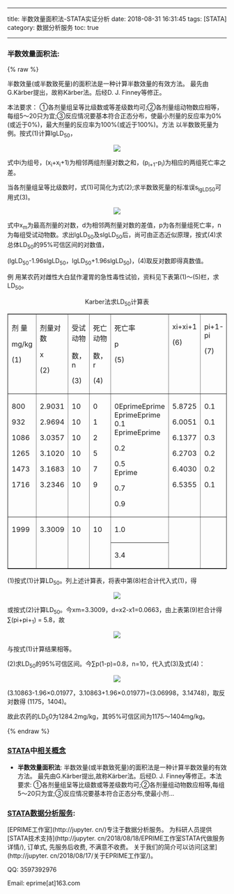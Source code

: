 
---
title: 半数效量面积法-STATA实证分析
date: 2018-08-31 16:31:45
tags: [STATA]
category: 数据分析服务
toc: true

---



<span></span>
<!-- more -->



### 半数效量面积法:

{% raw %}
<div class="p1">半数效量(或半数致死量)的面积法是一种计算半数效量的有效方法。 最先由G.Kärber提出，故称Kärber法。后经D. J. Finney等修正。

<p>本法要求： ①各剂量组呈等比级数或等差级数均可;②各剂量组动物数应相等，每组5～20只为宜;③反应情况要基本符合正态分布，使最小剂量的反应率为0%(或近于0%)，最大剂量的反应率为100%(或近于100%)。方法 以半数致死量为例。按式(1)计算lgLD<sub>50</sub>，</p><p align="center"><img imgpath="/CRFDPIC/R200612059/R200612059.0203.1.png" align="absmiddle" src="/CRFDPIC/R200612059/R200612059.0203.1.gif"></p>

式中i为组号，(x<sub>i</sub>+x<sub>i</sub>+1)为相邻两组剂量对数之和，(p<sub>i+1</sub>-p<sub>i</sub>)为相应的两组死亡率之差。

<p>当各剂量组呈等比级数时，式(1)可简化为式(2);求半数致死量的标准误s<sub>lgLD</sub><sub>50</sub>可用式(3)。</p><p align="center"><img imgpath="/CRFDPIC/R200612059/R200612059.0203.4.png" align="absmiddle" src="/CRFDPIC/R200612059/R200612059.0203.4.gif"></p>

式中x<sub>m</sub>为最高剂量的对数，d为相邻两剂量对数的差值，p为各剂量组死亡率，n为每组受试动物数。求出lgLD<sub>50</sub>及slgLD<sub>50</sub>后，尚可由正态近似原理，按式(4)求总体LD<sub>50</sub>的95%可信区间的对数值，

<p>(lgLD<sub>50</sub>-1.96slgLD<sub>50</sub>，lgLD<sub>50</sub>+1.96slgLD<sub>50</sub>)，(4)取反对数即得真数值。

</p><p>例 用某农药对雌性大白鼠作灌胃的急性毒性试验，资料见下表第(1)～(5)栏，求LD<sub>50</sub>。

</p><p></p><p align="center">Karber法求LD<sub>50</sub>计算表</p>

<p></p><p align="center"></p><div class="dtable"><table imgpath="/CRFDPIC/R200612059/R200612059.0203.7.png" class="viewtb" border="1"><tr valign="top"><td class="viewtd">

剂 量<br>

mg/kg<br>

(1)</td><td class="viewtd">

剂量对数<br>

x<br>

(2)</td><td class="viewtd">

受试动物<br>

数，n<br>

(3)</td><td class="viewtd">

死亡动物<br>

数，r<br>

(4)</td><td class="viewtd">

死亡率<br>

p<br>

(5)</td><td class="viewtd">

xi+xi+1<br>

(6)</td><td class="viewtd">

pi+1-pi<br>

(7)</td><td class="viewtd">

(xi+xi+1)(pi+1-pi)<br>

(8)=(6)(7)</td><td class="viewtd">

pi+pi+1<br>

(9)</td></tr><tr valign="top"><td class="viewtd">

800<br>

932<br>

1086<br>

1265<br>

1473<br>

1716</td><td class="viewtd">

2.9031<br>

2.9694<br>

3.0357<br>

3.1020<br>

3.1683<br>

3.2346</td><td class="viewtd">

10<br>

10<br>

10<br>

10<br>

10<br>

10</td><td class="viewtd">

0<br>

1<br>

2<br>

5<br>

7<br>

9</td><td class="viewtd">

0EprimeEprime
EprimeEprime
0.1<br>EprimeEprime

0.2<br>

0.5<br>Eprime

0.7<br>

0.9</td><td class="viewtd">

5.8725<br>

6.0051<br>

6.1377<br>

6.2703<br>

6.4030<br>

6.5355</td><td class="viewtd">

0.1<br>

0.1<br>

0.3<br>

0.2<br>

0.2<br>

0.1</td><td class="viewtd">

0.58725<br>

0.60051<br>

1.84131<br>

1.25406<br>

1.28060<br>

0.65355</td><td class="viewtd">

0.1<br>

0.3<br>

0.7<br>

1.2<br>

1.6<br>

1.9</td></tr><tr valign="top"><td class="viewtd" rowspan="2">

1999</td><td class="viewtd" rowspan="2">

3.3009</td><td class="viewtd" rowspan="2">

10</td><td class="viewtd" rowspan="2">

10</td><td class="viewtd">

1.0</td><td class="viewtd" rowspan="2">　</td><td class="viewtd" rowspan="2">　</td><td class="viewtd">　</td><td class="viewtd">　</td></tr><tr valign="top"><td class="viewtd">

3.4</td><td class="viewtd">

6.21728</td><td class="viewtd">

5.8</td></tr></table></div>

<p>(1)按式(1)计算LD<sub>50</sub>。列上述计算表，将表中第(8)栏合计代入式(1)，得</p><p align="center"><img imgpath="/CRFDPIC/R200612059/R200612059.0203.9.png" align="absmiddle" src="/CRFDPIC/R200612059/R200612059.0203.9.gif"></p>

<p>或按式(2)计算LD<sub>50</sub>。今xm=3.3009，d=x2-x1=0.0663，由上表第(9)栏合计得∑(pi+pi+<sub>1</sub>) = 5.8，故</p><p align="center"><img imgpath="/CRFDPIC/R200612059/R200612059.0203.11.png" align="absmiddle" src="/CRFDPIC/R200612059/R200612059.0203.11.gif"></p>

<p>与按式(1)计算结果相等。

</p><p>(2)求LD<sub>50</sub>的95%可信区间。今∑p(1-p)=0.8，n=10，代入式(3)及式(4)：</p><p align="center"><img imgpath="/CRFDPIC/R200612059/R200612059.0203.13.png" align="absmiddle" src="/CRFDPIC/R200612059/R200612059.0203.13.gif"></p>

<p>(3.10863-1.96×0.01977，3.10863+1.96×0.01977)=(3.06998，3.14748)，取反对数得 (1175，1404)。

</p><p>故此农药的LD<sub>5</sub>0为1284.2mg/kg，其95%可信区间为1175～1404mg/kg。</p></div>
{% endraw %}



### [STATA](/tags/STATA/)中[相关概念](/categories/数据分析服务)

- **半数效量面积法**: 半数效量(或半数致死量)的面积法是一种计算半数效量的有效方法。 最先由G.Kärber提出,故称Kärber法。后经D. J. Finney等修正。本法要求: ①各剂量组呈等比级数或等差级数均可;②各剂量组动物数应相等,每组5～20只为宜;③反应情况要基本符合正态分布,使最小剂...




### [STATA](/tags/STATA/)[数据分析服务](/categories/数据分析服务/):
[EPRIME工作室](http://jupyter. cn/)专注于数据分析服务。
为科研人员提供[STATA技术支持](http://jupyter. cn/2018/08/18/EPRIME工作室STATA代做服务详情/), 订单式, 先服务后收费, 不满意不收费。
关于我们的简介可以访问[这里](http://jupyter. cn/2018/08/17/关于EPRIME工作室/)。

QQ: 3597392976

Email: eprime[at]163.com


